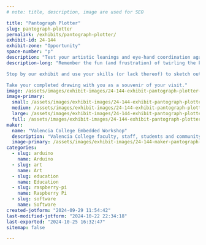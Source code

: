 ```yaml
---
# note: title, description, image are used for SEO

title: "Pantograph Plotter"
slug: pantograph-plotter
permalink: /exhibits/pantograph-plotter/
exhibit-id: 24-144
exhibit-zone: "Opportunity"
space-number: "p"
description: "Test your artistic leanings and eye-hand coordination against an Arduino-based pen-plotter. "
description-long: "Remember the fun (and frustration) of twirling the knobs on an Etch-A-Sketch (tm) drawing toy?  Trying to make a reasonable pattern was really tough.  Well, with the help of an Arduino and a few servos, we've recreated the basic knob-turning drawing experience, with a few enhancements.

Stop by our exhibit and use your skills (or lack thereof) to sketch out a pen and ink drawing using our low-tech human interface.  

Take your completed drawing with you as a souvenir of your visit."
image: /assets/images/exhibit-images/24-144-exhibit-pantograph-plotter-20240928-160624-large.jpg
image-primary: 
  small: /assets/images/exhibit-images/24-144-exhibit-pantograph-plotter-20240928-160624-small.jpg
  medium: /assets/images/exhibit-images/24-144-exhibit-pantograph-plotter-20240928-160624-medium.jpg
  large: /assets/images/exhibit-images/24-144-exhibit-pantograph-plotter-20240928-160624-large.jpg
  full: /assets/images/exhibit-images/24-144-exhibit-pantograph-plotter-20240928-160624-full.jpg
maker: 
  name: "Valencia College Embedded Workshop"
  description: "Valencia College faculty, staff, students and community friends creating microprocessor-based education and entertainment projects."
  image-primary: /assets/images/exhibit-images/24-144-maker-pantograph-plotter-20240611-201924-medium.jpg
categories: 
  - slug: arduino
    name: Arduino
  - slug: art
    name: Art
  - slug: education
    name: Education
  - slug: raspberry-pi
    name: Raspberry Pi
  - slug: software
    name: Software
created-jotform: "2024-09-29 11:54:42"
last-modified-jotform: "2024-10-22 22:34:18"
last-exported: "2024-10-25 16:32:47"
sitemap: false

---
```

